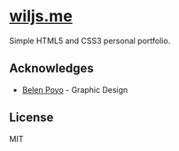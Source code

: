 # [wiljs.me](http://wiljs.me)

Simple HTML5 and CSS3 personal portfolio.

## Acknowledges

- [Belen Poyo](https://www.behance.net/Belenpoyo) - Graphic Design

## License

MIT